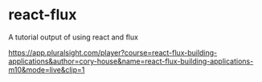 # react-flux
A tutorial output of using react and flux

https://app.pluralsight.com/player?course=react-flux-building-applications&author=cory-house&name=react-flux-building-applications-m10&mode=live&clip=1
